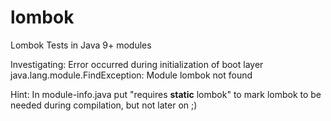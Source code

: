 # lombok
Lombok Tests in Java 9+ modules 

Investigating: Error occurred during initialization of boot layer java.lang.module.FindException: Module lombok not found


Hint: In module-info.java put "requires **static** lombok" to mark lombok to be needed during compilation, but not later on ;)

